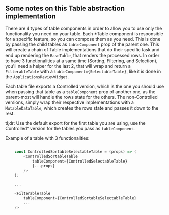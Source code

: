 ## Some notes on this Table abstraction implementation

There are 4 types of table components in order to allow you to use only the functionality you need on your table. Each *Table component is responsible for a specific feature, so you can compose them as you need. This is done by passing the child tables as `tableComponent` prop of the parent one. This will create a chain of Table implementations that do their specific task and end up rendering the `BaseTable`, that renders the processed rows. In order to have 3 functionalities at a same time (Sorting, Filtering, and Selection), you'll need a helper for the last 2, that will wrap and return a `FilterableTable` with a `tableComponent={SelectableTable}`, like it is done in the `ApplicationsReviewWidget`.

Each table file exports a Controlled version, which is the one you should use when passing that table as a `tableComponent` prop of another one, as the parent-most will handle the rows state for the others. The non-Controlled versions, simply wrap their respective implementations with a `MutableDataTable`, which creates the rows state and passes it down to the rest. 

tl;dr: Use the default export for the first table you are using, use the Controlled* version for the tables you pass as `tableComponent`.

Example of a table with 3 functionalities:

```js

    const ControlledSortableSelectableTable = (props) => (
        <ControlledSortableTable
            tableComponent={ControlledSelectableTable}
            {...props}
        />
    );

    ...

    <FilterableTable
        tableComponent={ControlledSortableSelectableTable}
        ...
    />

```